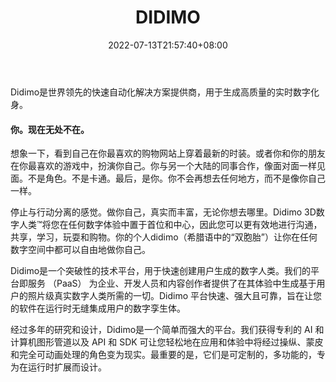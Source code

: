 ﻿---
weight: 
title: "DIDIMO"
description: "Didimo是世界领先的快速自动化解决方案提供商，用于生成高质量的实时数字化身。"
date: 2022-07-13T21:57:40+08:00
lastmod: 2022-07-13T16:45:40+08:00
draft: false
authors: ["MineW"]
featuredImage: "367.png"
link: "https://www.didimo.co/"
tags: ["DIDIMO","虚拟形象"]
categories: ["navigation"]
navigation: ["虚拟形象"]
lightgallery: true
toc: true
pinned: false
recommend: false
recommend1: false
---
Didimo是世界领先的快速自动化解决方案提供商，用于生成高质量的实时数字化身。
#### 你。现在无处不在。

想象一下，看到自己在你最喜欢的购物网站上穿着最新的时装。或者你和你的朋友在你最喜欢的游戏中，扮演你自己。你与另一个大陆的同事合作，像面对面一样见面。不是角色。不是卡通。最后，是你。你不会再想去任何地方，而不是像你自己一样。

停止与行动分离的感觉。做你自己，真实而丰富，无论你想去哪里。Didimo 3D数字人类™将您在任何数字体验中置于首位和中心，因此您可以更有效地进行沟通，共享，学习，玩耍和购物。你的个人didimo（希腊语中的“双胞胎”）让你在任何数字空间中都可以自由地做你自己。

Didimo是一个突破性的技术平台，用于快速创建用户生成的数字人类。我们的平台即服务 （PaaS） 为企业、开发人员和内容创作者提供了在其体验中生成基于用户的照片级真实数字人类所需的一切。Didimo 平台快速、强大且可靠，旨在让您的软件在运行时无缝集成用户的数字孪生体。

经过多年的研究和设计，Didimo是一个简单而强大的平台。我们获得专利的 AI 和计算机图形管道以及 API 和 SDK 可让您轻松地在应用和体验中将经过操纵、蒙皮和完全可动画处理的角色变为现实。最重要的是，它们是可定制的，多功能的，专为在运行时扩展而设计。